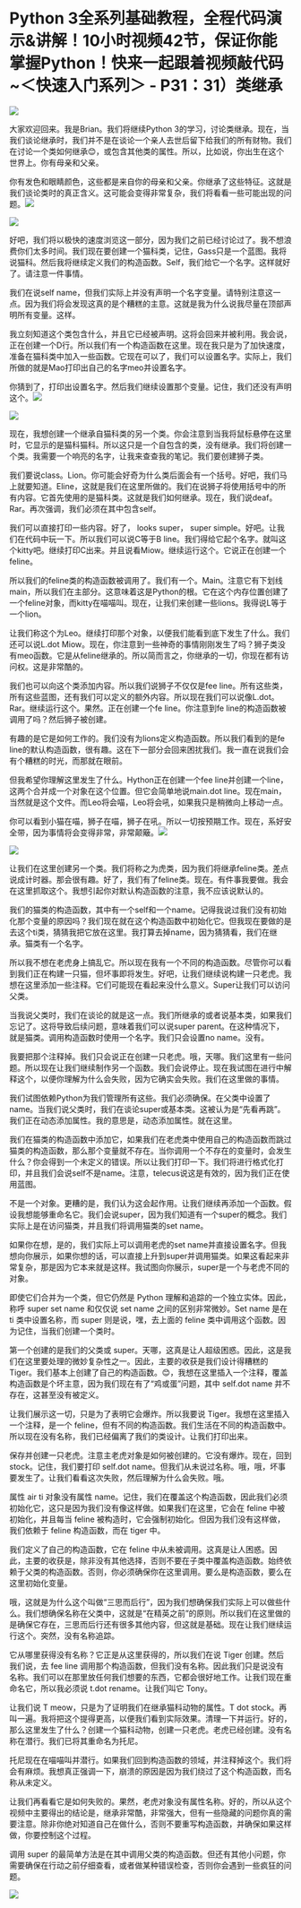 # Python 3全系列基础教程，全程代码演示&讲解！10小时视频42节，保证你能掌握Python！快来一起跟着视频敲代码~＜快速入门系列＞ - P31：31）类继承 

![](img/6c4c59c1097b7232c589545fb26cd9b4_0.png)

大家欢迎回来。我是Brian。我们将继续Python 3的学习，讨论类继承。现在，当我们谈论继承时，我们并不是在谈论一个亲人去世后留下给我们的所有财物。我们在讨论一个类如何继承😊，或包含其他类的属性。所以，比如说，你出生在这个世界上。你有母亲和父亲。

你有发色和眼睛颜色，这些都是来自你的母亲和父亲。你继承了这些特征。这就是我们谈论类时的真正含义。这可能会变得非常复杂，我们将看看一些可能出现的问题。![](img/6c4c59c1097b7232c589545fb26cd9b4_2.png)

![](img/6c4c59c1097b7232c589545fb26cd9b4_3.png)

好吧，我们将以极快的速度浏览这一部分，因为我们之前已经讨论过了。我不想浪费你们太多时间。我们现在要创建一个猫科类，记住，Gass只是一个蓝图。我将说猫科。然后我将继续定义我们的构造函数。Self，我们给它一个名字。这样就好了。请注意一件事情。

我们在说self name，但我们实际上并没有声明一个名字变量。请特别注意这一点。因为我们将会发现这真的是个糟糕的主意。这就是我为什么说我尽量在顶部声明所有变量。这样。

我立刻知道这个类包含什么，并且它已经被声明。这将会回来并被利用。我会说，正在创建一个D行。所以我们有一个构造函数在这里。现在我只是为了加快速度，准备在猫科类中加入一些函数。它现在可以了，我们可以设置名字。实际上，我们所做的就是Mao打印出自己的名字meo并设置名字。

你猜到了，打印出设置名字。然后我们继续设置那个变量。记住，我们还没有声明这个。![](img/6c4c59c1097b7232c589545fb26cd9b4_5.png)

![](img/6c4c59c1097b7232c589545fb26cd9b4_6.png)

现在，我想创建一个继承自猫科类的另一个类。你会注意到当我将鼠标悬停在这里时，它显示的是猫科猫科。所以这只是一个自包含的类，没有继承。我们将创建一个类。我需要一个响亮的名字，让我来查查我的笔记。我们要创建狮子类。

我们要说class。Lion。你可能会好奇为什么类后面会有一个括号。好吧，我们马上就要知道。Eline，这就是我们在这里所做的。我们在说狮子将使用括号中的所有内容。它首先使用的是猫科类。这就是我们如何继承。现在，我们说deaf。Rar。再次强调，我们必须在其中包含self。

我们可以直接打印一些内容。好了， looks super， super simple。好吧。让我们在代码中玩一下。所以我们可以说C等于B line。我们得给它起个名字。就叫这个kitty吧。继续打印C出来。并且说看Miow。继续运行这个。它说正在创建一个feline。

所以我们的feline类的构造函数被调用了。我们有一个。Main。注意它有下划线main，所以我们在主部分。这意味着这是Python的根。它在这个内存位置创建了一个feline对象，而kitty在喵喵叫。现在，让我们来创建一些lions。我得说L等于一个lion。

让我们称这个为Leo。继续打印那个对象，以便我们能看到底下发生了什么。我们还可以说L.dot Miow。现在，你注意到一些神奇的事情刚刚发生了吗？狮子类没有meo函数。它是从feline继承的。所以简而言之，你继承的一切，你现在都有访问权。这是非常酷的。

我们也可以向这个类添加内容。所以我们说狮子不仅仅是fee line。所有这些类，所有这些蓝图，还有我们可以定义的额外内容。所以现在我们可以说像L.dot。Rar。继续运行这个。果然。正在创建一个fe line。你注意到fe line的构造函数被调用了吗？然后狮子被创建。

有趣的是它是如何工作的。我们没有为lions定义构造函数。所以我们看到的是fe line的默认构造函数，很有趣。这在下一部分会回来困扰我们。我一直在说我们会有个糟糕的时光，而那就在眼前。

但我希望你理解这里发生了什么。Hython正在创建一个fee line并创建一个line，这两个合并成一个对象在这个位置。但它会简单地说main.dot line。现在main，当然就是这个文件。而Leo将会喵，Leo将会吼，如果我只是稍微向上移动一点。

你可以看到小猫在喵，狮子在喵，狮子在吼。所以一切按预期工作。现在，系好安全带，因为事情将会变得非常，非常颠簸。![](img/6c4c59c1097b7232c589545fb26cd9b4_8.png)

![](img/6c4c59c1097b7232c589545fb26cd9b4_9.png)

让我们在这里创建另一个类。我们将称之为虎类，因为我们将继承feline类。差点说成计时器。那会很有趣。好了，我们有了feline类。现在。有件事我要做。我会在这里抓取这个。我想引起你对默认构造函数的注意，我不应该说默认的。

我们的猫类的构造函数，其中有一个self和一个name。记得我说过我们没有初始化那个变量的原因吗？我们现在就在这个构造函数中初始化它。但我现在要做的是去这个ti类，猜猜我把它放在这里。我打算去掉name，因为猜猜看，我们在继承。猫类有一个名字。

所以我不想在老虎身上搞乱它。所以现在我有一个不同的构造函数。尽管你可以看到我们正在构建一只猫，但坏事即将发生。好吧，让我们继续说构建一只老虎。我想在这里添加一些注释。它们可能现在看起来没什么意义。Super让我们可以访问父类。

当我说父类时，我们在谈论的就是这一点。我们所继承的或者说基本类，如果我们忘记了。这将导致后续问题，意味着我们可以说super parent。在这种情况下，就是猫类。调用构造函数时使用一个名字。我们只会设置no name。没有。

我要把那个注释掉。我们只会说正在创建一只老虎。哦，天哪。我们这里有一些问题。所以现在让我们继续制作另一个函数。我们会说停止。现在我试图在进行中解释这个，以便你理解为什么会失败，因为它确实会失败。我们在这里做的事情。

我们试图依赖Python为我们管理所有这些。我们必须确保。在父类中设置了name。当我们说父类时，我们在谈论super或基本类。这被认为是“先看再跳”。我们正在动态添加属性。我的意思是，动态添加属性。就在这里。

我们在猫类的构造函数中添加它，如果我们在老虎类中使用自己的构造函数而跳过猫类的构造函数，那么那个变量就不存在。当你调用一个不存在的变量时，会发生什么？你会得到一个未定义的错误。所以让我们打印一下。我们将进行格式化打印，并且我们会说self不是name。注意，telecus说这是有效的，因为我们正在使用蓝图。

不是一个对象。更糟的是，我们认为这会起作用。让我们继续再添加一个函数。假设我想能够重命名它。我们会说super，因为我们知道有一个super的概念。我们实际上是在访问猫类，并且我们将调用猫类的set name。

如果你在想，是的，我们实际上可以调用老虎的set name并直接设置名字。但我想向你展示，如果你想的话，可以直接上升到super并调用猫类。如果这看起来非常复杂，那是因为它本来就是这样。我试图向你展示，super是一个与老虎不同的对象。

即使它们合并为一个类，但它仍然是 Python 理解和追踪的一个独立实体。因此，称呼 super set name 和仅仅说 set name 之间的区别非常微妙。Set name 是在 ti 类中设置名称，而 super 则是说，嘿，去上面的 feline 类中调用这个函数。因为记住，当我们创建一个类时。

第一个创建的是我们的父类或 super。天哪，这真是让人超级困惑。因此，这是我们在这里要处理的微妙复杂性之一。因此，主要的收获是我们设计得糟糕的 Tiger。我们基本上创建了自己的构造函数。😊，我想在这里插入一个注释，覆盖构造函数是个坏主意，因为我们现在有了“鸡或蛋”问题，其中 self.dot name 并不存在，这甚至没有被定义。

让我们展示这一切，只是为了表明它会爆炸。所以我要说 Tiger。我想在这里插入一个注释，是一个 feline，但有不同的构造函数。我们生活在不同的构造函数中。所以现在没有名称，我们已经偏离了我们的类设计。让我们打印出来。

保存并创建一只老虎。注意主老虎对象是如何被创建的。它没有爆炸。现在，回到 stock。记住，我们要打印 self.dot name。但我们从未说过名称。哦，哦，坏事要发生了。让我们看看这次失败，然后理解为什么会失败。哦。

属性 air ti 对象没有属性 name。记住，我们在覆盖这个构造函数，因此我们必须初始化它，这只是因为我们没有像这样做。如果我们在这里，它会在 feline 中被初始化，并且每当 feline 被构造时，它会强制初始化。但因为我们没有这样做，我们依赖于 feline 构造函数，而在 tiger 中。

我们定义了自己的构造函数，它在 feline 中从未被调用。这真是让人困惑。因此，主要的收获是，除非没有其他选择，否则不要在子类中覆盖构造函数。始终依赖于父类的构造函数。否则，你必须确保你在这里调用。要么是构造函数，要么在这里初始化变量。

哦，这就是为什么这个叫做“三思而后行”，因为我们想确保我们实际上可以做些什么。我们想确保名称在父类中，这就是“在精英之前”的原则。所以我们在这里做的是确保它存在，三思而后行还有很多其他内容，但这就是基础。现在让我们继续运行这个。突然，没有名称追踪。

它从哪里获得没有名称？它正是从这里获得的，所以我们在说 Tiger 创建。然后我们说，去 fee line 调用那个构造函数，但我们没有名称。因此我们只是说没有名称。我们可以在那里放任何我们想要的东西，它都会很好地工作。让我们现在重命名它，所以我必须说 t.dot rename。让我们叫它 Tony。

让我们说 T meow，只是为了证明我们在继承猫科动物的属性。T dot stock。再叫一遍。我将把这个提得更高，以便我们看到实际效果。清理一下并运行。好的，那么这里发生了什么？创建一个猫科动物，创建一只老虎。老虎已经创建。没有名称在潜行。我们已将其重命名为托尼。

托尼现在在喵喵叫并潜行。如果我们回到构造函数的领域，并注释掉这个。我们将会有麻烦。我想真正强调一下，崩溃的原因是因为我们绕过了这个构造函数，而名称从未定义。

让我们再看看它是如何失败的。果然，老虎对象没有属性名称。好的，所以从这个视频中主要得出的结论是，继承非常酷，非常强大，但有一些隐藏的问题你真的需要注意。除非你绝对知道自己在做什么，否则不要重写构造函数，并确保如果这样做，你要控制这个过程。

调用 super 的最简单方法是在其中调用父类的构造函数。但还有其他小问题，你需要确保在行动之前仔细查看，或者做某种错误检查，否则你会遇到一些疯狂的问题。

![](img/6c4c59c1097b7232c589545fb26cd9b4_11.png)
